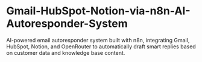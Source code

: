# Gmail-HubSpot-Notion-via-n8n-AI-Autoresponder-System
AI-powered email autoresponder system built with n8n, integrating Gmail, HubSpot, Notion, and OpenRouter to automatically draft smart replies based on customer data and knowledge base content.
